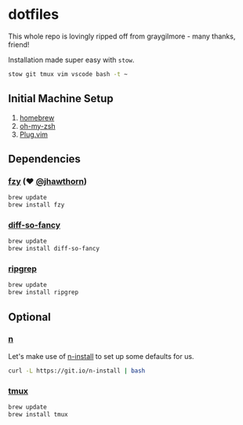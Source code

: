 # dotfiles

This whole repo is lovingly ripped off from graygilmore - many thanks, friend!

Installation made super easy with `stow`.

```bash
stow git tmux vim vscode bash -t ~
```

## Initial Machine Setup

1. [homebrew](https://brew.sh/)
1. [oh-my-zsh](https://ohmyz.sh/)
1. [Plug.vim](https://github.com/junegunn/vim-plug)

## Dependencies

### [fzy](https://github.com/jhawthorn/fzy) (❤️ [@jhawthorn](https://github.com/jhawthorn))

```bash
brew update
brew install fzy
```

### [diff-so-fancy](https://github.com/so-fancy/diff-so-fancy)

```bash
brew update
brew install diff-so-fancy
```

### [ripgrep](https://github.com/BurntSushi/ripgrep)

```bash
brew update
brew install ripgrep
```

## Optional

### [n](https://github.com/tj/n)

Let's make use of [n-install](https://github.com/mklement0/n-install) to set up
some defaults for us.

```bash
curl -L https://git.io/n-install | bash
```

### [tmux](https://github.com/tmux/tmux)

```bash
brew update
brew install tmux
```